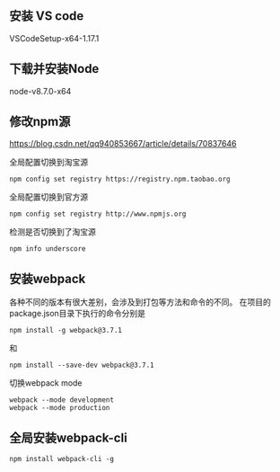 ## 安装 VS code
VSCodeSetup-x64-1.17.1

## 下载并安装Node
node-v8.7.0-x64

## 修改npm源
https://blog.csdn.net/qq940853667/article/details/70837646

全局配置切换到淘宝源
```
npm config set registry https://registry.npm.taobao.org
```

全局配置切换到官方源
```
npm config set registry http://www.npmjs.org
```

检测是否切换到了淘宝源
```
npm info underscore
```

## 安装webpack
各种不同的版本有很大差别，会涉及到打包等方法和命令的不同。
在项目的package.json目录下执行的命令分别是
```
npm install -g webpack@3.7.1
```
和 
```
npm install --save-dev webpack@3.7.1
```

切换webpack mode
```
webpack --mode development
webpack --mode production
```

## 全局安装webpack-cli
```
npm install webpack-cli -g
```
